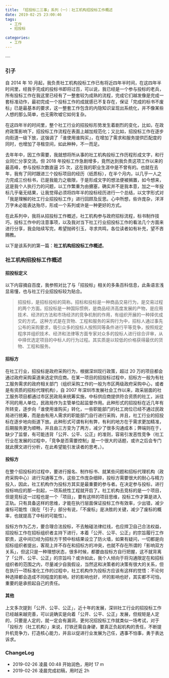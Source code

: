 ```yaml
---
title: 「招投标二三事」系列（一）：社工机构招投标工作概述
date: 2019-02-25 23:00:46
tags:
  - 工作
  - 招投标

categories:
  - 工作
---
```

····

<!--more-->

### 引子

自 2014 年 10 月起，我负责社工机构投标工作已有将近四年半时间，在这四年半时间里，经我手完成的投标书即将过百，可以说，我已经是一个参与投标的老兵，所有投标工作在我这里已经有了一整套较为成熟的流程，完成它们越发像是完成一套标准动作，最初完成一个投标工作的成就感已不复存在，保证「完成的标书不废标」已是最基本的要求，这一整套工作包含的内隐知识呈现出系统化，并不像某些人想的那么简单，也无需吹嘘它如何复杂。

在这四年半的时间里，整个社工行业的招投标形势发生着剧烈的变化，比如，在政府政策影响下，招投标工作流程在表面上越加规范化；又比如，招投标工作在逐步向街道一级下放，这强调了「谁使用谁购买」，在增加了需求和服务提供匹配度的同时，也增加了寻租空间，如此种种，不一而足。

去年年中，因工作需要，我就想将所从事的社工机构投标工作历程形成文字，和行业同仁分享交流。但 2018 年投标工作急剧增多，竟然达到我负责这项工作以来的最高峰，参与投标次数直逼 25 次，这在我的职业生涯中是不曾有的。也就在去年，我有了同时跟进三个投标项目的经历（纸质标），在半个月内，以几乎一人之力完成三份标书，已是我能力之极限，于是形成文字的想法便被搁置，如今想来，这是我个人执行力的问题，以工作繁重为由搪塞，确实并不是我本意，加之一年投标几乎毫无结果，让我觉得必须将四年半的投标经历进行一个总结，以文字形式对「我是理解的社工行业招投标工作」进行回顾及反思。心中所想，些许庞杂，洋洋万字未必能表达殆尽，形成一个系列或许是一种更好的方式。

在此系列中，我将从招投标工作概述，社工机构参与政府招标流程，标书制作技巧，投标工作中的注意事项，以及我对当下社工行业招投标工作的看法几个方面来进行分享，我会陆续写完，希望抛砖引玉，寻求共鸣，各位读者如有补充，望不吝赐教。

以下是该系列的第一篇：**社工机构招投标工作概述**。

### 社工机构招投标工作概述

#### 招投标定义

以下内容摘自百度，我参照对比了与「招投标」相关的多条百科信息，此条语言浅显易懂，也与社工行业招投标较为贴合。

> 招投标，是招标投标的简称。招标和投标是一种商品交易行为，是交易过程的两个方面。招投标是一种国际惯例，是商品经济高度发展的产物，是应用技术、经济的方法和市场经济的竞争机制的作用，有组织开展的一种择优成交的方式。这种方式是在货物、工程和服务的采购行为中，招标人通过事先公布的采购要求，吸引众多的投标人按照同等条件进行平等竞争，按照规定程序并组织技术、经济和法律等方面专家对众多的投标人进行综合评审，从中择优选定项目的中标人的行为过程。其实质是以较低的价格获得最优的货物、工程和服务。

#### 招标方

在社工行业，招投标是政府采购行为，根据深圳现行政策，超过 20 万的项目都会通过政府采购渠道来选定供应商。在某一项目的招投标过程中，招标方一般为有社工服务需求的政府相关部门（组织采购工作的一般为市区两级政府采购中心，或者是有资质的招标代理机构），自 2007 年深圳市发展社会工作以来，政采层面的社工服务项目都通过市区民政局来统筹实施，中标供应商提供符合资质的社工，派往不同的用人单位，民政局作为主管单位起监督作用。此种形式的招投标在近几年有所转变，逐步向「谁使用谁购买」转化，一些职能部门的社工岗位已经不通过民政局进行统筹，而是由有用人需求的职能部门自行进行采购，并且，社工行业的招投标在逐步地向街道下放。此种形式可谓有利有弊，有利的地方在于需求更加精准，后期服务更为顺畅，并且由三方变为了两方，减少了很多沟通成本；弊端则在于，缺少了监督，有可能违背「公开、公平、公正」的准则，容易引发恶性竞争（社工行业在发展的过程中，「竞争是否需要控制」是一个很大的话题，或许之后会专门就此撰文进行分析，在此希望能引发读者的思考。）。

#### 投标方

在整个招投标的过程中，要进行报名、制作标书、就某些问题和招标代理机构（政府采购中心）进行沟通等工作，这些工作庞杂细碎，投标方需要很大的耐心与精力投入，因此，社工机构作为投标方其实是最重要的参与者。在决定参与投标，进行投标响应的那一刻起，一项系统性工程就开启了。社工机构去竞标的是一个项目，但是竞标这一过程也是一个「项目」，要有这样的项目思维，投标工作才算是进入正轨。只有具备这样的思维，才能在执行层面保证投标工作有效率，少出错，减少废标可能性（我在「引子」部分有说，「不废标」是决胜的关键，减少了废标的概率，也就提高了中标的可能性）。

投标方作为乙方，要合理合法投标，不去触碰法律红线，也应捍卫自己合法权益，招投标工作在招标组织者主持下进行，本着「公开、公平、公正」的宗旨履行工作职责，这中间已经为招标方干预中标结果设立了防火墙，如果有疑问，一切都是向招标组织者提出，客观上并不存在和招标方的冲突，也就不存在所谓的「影响双方关系」，但这只是一种理想状态，很多时候，都要由投标方自行把握，这不就背离了「公开、公平、公正」的宗旨吗？或许如此，我个人倾向于将沟通限定在和招标组织者的范围之内，尽量减少自我假设，当然这和决策者的决策有很大的关系，但在执行一项标准化工作的过程中，社工机构作为投标方应该有这样的觉悟：不论何种选择都会造成不同程度的影响，好的影响也好，坏的影响也好，其实都不可怕，重要的是承担起自己的责任。

#### 其他

上文多次提到「公开、公平、公正」，近十年的发展，深圳社工行业的招投标工作已经越来越完善，可以说确实是向着「公开、公平、公正」发展，但规矩是人定的，只要是人定的，就一定会有漏洞，更何况招投标工作就类似一场考试，对于「投标方（社工机构）」来说，打铁还需自身硬，要真正负起机构的责任，不断提升机竞争力，打造核心能力，并且以促进行业发展为己任，遇事不怕事，勇于表达诉求。

### ChangeLog
- 2019-02-26 凌晨 00:48 开始润色，用时 17 m 
- 2019-02-26 凌晨完成初稿，用时近 2h